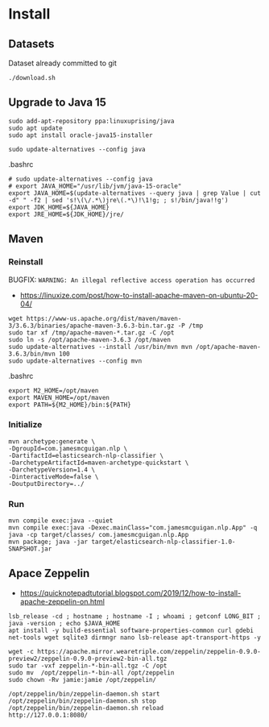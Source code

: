 # Install

## Datasets
Dataset already committed to git
```
./download.sh
```

## Upgrade to Java 15
```
sudo add-apt-repository ppa:linuxuprising/java
sudo apt update
sudo apt install oracle-java15-installer

sudo update-alternatives --config java
```
.bashrc
```
# sudo update-alternatives --config java
# export JAVA_HOME="/usr/lib/jvm/java-15-oracle"
export JAVA_HOME=$(update-alternatives --query java | grep Value | cut -d" " -f2 | sed 's!\(\/.*\)jre\(.*\)!\1!g; ; s!/bin/java!!g')
export JDK_HOME=${JAVA_HOME}
export JRE_HOME=${JDK_HOME}/jre/
```

## Maven

### Reinstall 
BUGFIX: `WARNING: An illegal reflective access operation has occurred`
- https://linuxize.com/post/how-to-install-apache-maven-on-ubuntu-20-04/
```
wget https://www-us.apache.org/dist/maven/maven-3/3.6.3/binaries/apache-maven-3.6.3-bin.tar.gz -P /tmp
sudo tar xf /tmp/apache-maven-*.tar.gz -C /opt
sudo ln -s /opt/apache-maven-3.6.3 /opt/maven
sudo update-alternatives --install /usr/bin/mvn mvn /opt/apache-maven-3.6.3/bin/mvn 100
sudo update-alternatives --config mvn
```
.bashrc
```
export M2_HOME=/opt/maven
export MAVEN_HOME=/opt/maven
export PATH=${M2_HOME}/bin:${PATH}
```


### Initialize
```
mvn archetype:generate \
-DgroupId=com.jamesmcguigan.nlp \
-DartifactId=elasticsearch-nlp-classifier \
-DarchetypeArtifactId=maven-archetype-quickstart \
-DarchetypeVersion=1.4 \
-DinteractiveMode=false \
-DoutputDirectory=../
```


### Run
```
mvn compile exec:java --quiet
mvn compile exec:java -Dexec.mainClass="com.jamesmcguigan.nlp.App" -q
java -cp target/classes/ com.jamesmcguigan.nlp.App
mvn package; java -jar target/elasticsearch-nlp-classifier-1.0-SNAPSHOT.jar
```


## Apace Zeppelin
- https://quicknotepadtutorial.blogspot.com/2019/12/how-to-install-apache-zeppelin-on.html

```
lsb_release -cd ; hostname ; hostname -I ; whoami ; getconf LONG_BIT ; java -version ; echo $JAVA_HOME
apt install -y build-essential software-properties-common curl gdebi net-tools wget sqlite3 dirmngr nano lsb-release apt-transport-https -y

wget -c https://apache.mirror.wearetriple.com/zeppelin/zeppelin-0.9.0-preview2/zeppelin-0.9.0-preview2-bin-all.tgz
sudo tar -vxf zeppelin-*-bin-all.tgz -C /opt
sudo mv  /opt/zeppelin-*-bin-all /opt/zeppelin
sudo chown -Rv jamie:jamie /opt/zeppelin/

/opt/zeppelin/bin/zeppelin-daemon.sh start
/opt/zeppelin/bin/zeppelin-daemon.sh stop
/opt/zeppelin/bin/zeppelin-daemon.sh reload
http://127.0.0.1:8080/
```
